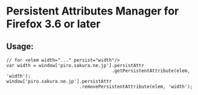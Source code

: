 # Persistent Attributes Manager for Firefox 3.6 or later

## Usage:

    // for <elem width="..." persist="width"/>
    var width = window['piro.sakura.ne.jp'].persistAttr
                                           .getPersistentAttribute(elem, 'width');
    window['piro.sakura.ne.jp'].persistAttr
                               .removePersistentAttribute(elem, 'width');

